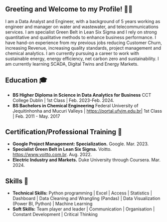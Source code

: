 ## Greeting and Welcome to my Profile! 👋🏽

I am a Data Analyst and Engineer, with a background of 5 years working as engineer and manager on water and wastewater, and telecommunications services. I am specialist Green Belt in Lean Six Sigma and I rely on strong quantitative and qualitative methods to enhance business performance. I have hand-on experience from my previous jobs reducing Customer Churn, increasing Revenue, increasing quality standards, project management and chemical analytics. I am currently pursuing a career to work with sustainable energy, energy efficiency, net carbon zero and sustainability. I am currently learning SCADA, Digital Twins and Energy Markets.

## Education 🎓

- **BS Higher Diploma in Science in Data Analytics for Business** CCT College Dublin | 1st Class | Feb. 2023-Feb. 2024.
- **BS Bachelors in Chemical Engineering** Federal University of Jequitinhonha and Mucuri Valleys | https://portal.ufvjm.edu.br| 1st Class | Feb. 2011 - May. 2017

## Certification/Professional Training 🔖

- **Google Project Management: Specialization.** Google. Mar. 2023.
- **Specialist Green Belt in Lean Six Sigma.** Voitto. https://www.voitto.com.br. Aug. 2022.
- **Electric Industry and Markets.** Duke University through Coursera. Mar. 2024.

## Skills 🧳

- **Technical Skills:** Python programming | Excel | Access | Statistics | Dashboard | Data Cleaning and Wrangling (Pandas) | Data Visualization (Power BI, Python) | Machine Learning
- **Soft Skills:** Team player and leader | Communication | Organisation | Constant Development | Critical Thinking
